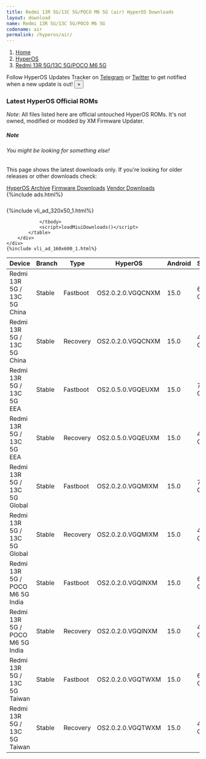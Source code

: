 ```yaml
---
title: Redmi 13R 5G/13C 5G/POCO M6 5G (air) HyperOS Downloads
layout: download
name: Redmi 13R 5G/13C 5G/POCO M6 5G
codename: air
permalink: /hyperos/air/
---
```

<nav aria-label="breadcrumb">
    <ol class="breadcrumb">
        <li class="breadcrumb-item"><a href="/">Home</a></li>
        <li class="breadcrumb-item"><a href="/hyperos/">HyperOS</a></li>
        <li class="breadcrumb-item active" aria-current="page"><a href="/hyperos/air/">Redmi 13R 5G/13C 5G/POCO M6 5G</a></li>
    </ol>
</nav>
<div class="alert alert-primary alert-dismissible fade show" role="alert">
    Follow HyperOS Updates Tracker on <a href="https://t.me/MIUIUpdatesTracker" class="alert-link">Telegram</a>
     or <a href="https://twitter.com/MiFwUpdater" class="alert-link">Twitter</a> to get notified when a new update is out!
    <button type="button" class="close" data-dismiss="alert" aria-label="Close">
        <span aria-hidden="true">&times;</span>
    </button>
</div>

### Latest HyperOS Official ROMs
*Note*: All files listed here are official untouched HyperOS ROMs. It's not owned, modified or modded by XM Firmware Updater.
<div class="card">
  <div class="card-body">
    <h5 class="card-title">Note</h5>
    <h6 class="card-subtitle mb-2 text-muted">You might be looking for something else!</h6>
    <p class="card-text">This page shows the latest downloads only.
     If you're looking for older releases or other downloads check:</p>
    <a href="/archive/hyperos/air/" class="card-link">HyperOS Archive</a>
    <a href="/firmware/air/" class="card-link">Firmware Downloads</a>
    <a href="/vendor/air/" class="card-link">Vendor Downloads</a>
  </div>
</div>
{%include ads.html%}
<div class="row justify-content-center">
    <div class="col-10">
        <div class="table-responsive-md" style="margin-top: 25px;">
            {%include vli_ad_320x50_1.html%}
            <table id="miui" class="display dt-responsive nowrap compact table table-striped table-hover table-sm">
                <thead class="thead-dark">
                    <tr>
                        <th data-ref="device">Device</th>
                        <th data-ref="branch">Branch</th>
                        <th data-ref="type">Type</th>
                        <th data-ref="miui">HyperOS</th>
                        <th data-ref="android">Android</th>
                        <th data-ref="size">Size</th>
                        <th data-ref="size">Date</th>
                        <th data-ref="link">Link</th>
                    </tr>
                </thead>
                <tbody>
                <tr><td>Redmi 13R 5G / 13C 5G China</td><td>Stable</td><td>Fastboot</td><td>OS2.0.2.0.VGQCNXM</td><td>15.0</td><td>6.3 GB</td><td>2025-04-15</td><td><a href="/hyperos/air/stable/OS2.0.2.0.VGQCNXM/">Download</a></td></tr>
<tr><td>Redmi 13R 5G / 13C 5G China</td><td>Stable</td><td>Recovery</td><td>OS2.0.2.0.VGQCNXM</td><td>15.0</td><td>4.7 GB</td><td>2025-04-23</td><td><a href="/hyperos/air/stable/OS2.0.2.0.VGQCNXM/">Download</a></td></tr>
<tr><td>Redmi 13R 5G / 13C 5G EEA</td><td>Stable</td><td>Fastboot</td><td>OS2.0.5.0.VGQEUXM</td><td>15.0</td><td>7.4 GB</td><td>2025-04-25</td><td><a href="/hyperos/air/stable/OS2.0.5.0.VGQEUXM/">Download</a></td></tr>
<tr><td>Redmi 13R 5G / 13C 5G EEA</td><td>Stable</td><td>Recovery</td><td>OS2.0.5.0.VGQEUXM</td><td>15.0</td><td>4.7 GB</td><td>2025-05-07</td><td><a href="/hyperos/air/stable/OS2.0.5.0.VGQEUXM/">Download</a></td></tr>
<tr><td>Redmi 13R 5G / 13C 5G Global</td><td>Stable</td><td>Fastboot</td><td>OS2.0.2.0.VGQMIXM</td><td>15.0</td><td>7.9 GB</td><td>2025-04-25</td><td><a href="/hyperos/air/stable/OS2.0.2.0.VGQMIXM/">Download</a></td></tr>
<tr><td>Redmi 13R 5G / 13C 5G Global</td><td>Stable</td><td>Recovery</td><td>OS2.0.2.0.VGQMIXM</td><td>15.0</td><td>4.7 GB</td><td>2025-04-30</td><td><a href="/hyperos/air/stable/OS2.0.2.0.VGQMIXM/">Download</a></td></tr>
<tr><td>Redmi 13R 5G / POCO M6 5G India</td><td>Stable</td><td>Fastboot</td><td>OS2.0.2.0.VGQINXM</td><td>15.0</td><td>6.2 GB</td><td>2025-05-22</td><td><a href="/hyperos/air/stable/OS2.0.2.0.VGQINXM/">Download</a></td></tr>
<tr><td>Redmi 13R 5G / POCO M6 5G India</td><td>Stable</td><td>Recovery</td><td>OS2.0.2.0.VGQINXM</td><td>15.0</td><td>4.5 GB</td><td>2025-06-05</td><td><a href="/hyperos/air/stable/OS2.0.2.0.VGQINXM/">Download</a></td></tr>
<tr><td>Redmi 13R 5G / 13C 5G Taiwan</td><td>Stable</td><td>Fastboot</td><td>OS2.0.2.0.VGQTWXM</td><td>15.0</td><td>6.3 GB</td><td>2025-05-28</td><td><a href="/hyperos/air/stable/OS2.0.2.0.VGQTWXM/">Download</a></td></tr>
<tr><td>Redmi 13R 5G / 13C 5G Taiwan</td><td>Stable</td><td>Recovery</td><td>OS2.0.2.0.VGQTWXM</td><td>15.0</td><td>4.5 GB</td><td>2025-06-10</td><td><a href="/hyperos/air/stable/OS2.0.2.0.VGQTWXM/">Download</a></td></tr>

                </tbody>
                <script>loadMiuiDownloads()</script>
            </table>
        </div>
    </div>
    {%include vli_ad_160x600_1.html%}
</div>
